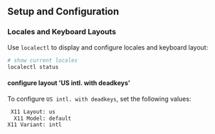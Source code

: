 ## Setup and Configuration


### Locales and Keyboard Layouts

Use `localectl` to display and configure locales and keyboard layout:

```sh
# show current locales
localectl status
```


#### configure layout 'US intl. with deadkeys'

To configure `US intl. with deadkeys`, set the following values:
```sh
 X11 Layout: us
  X11 Model: default
X11 Variant: intl
```
